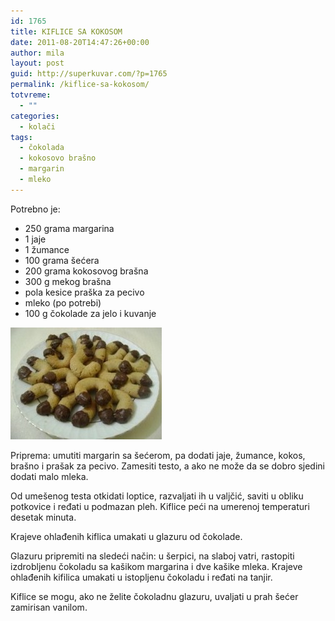 ```yaml
---
id: 1765
title: KIFLICE SA KOKOSOM
date: 2011-08-20T14:47:26+00:00
author: mila
layout: post
guid: http://superkuvar.com/?p=1765
permalink: /kiflice-sa-kokosom/
totvreme:
  - ""
categories:
  - kolači
tags:
  - čokolada
  - kokosovo brašno
  - margarin
  - mleko
---
```

Potrebno je:

  * 250 grama margarina
  * 1 jaje
  * 1 žumance
  * 100 grama šećera
  * 200 grama kokosovog brašna
  * 300 g mekog brašna
  * pola kesice praška za pecivo
  * mleko (po potrebi)
  * 100 g čokolade za jelo i kuvanje

<img class="alignnone size-medium wp-image-1767" title="kokos kiflice-potkovice" src="/wp-content/uploads/2011/08/kokos-kiflice-potkovice-e1313850862501.jpg" alt="" width="242" height="179" /> 

Priprema: umutiti margarin sa šećerom, pa dodati jaje, žumance, kokos, brašno i prašak za pecivo. Zamesiti testo, a ako ne može da se dobro sjedini dodati malo mleka.

Od umešenog testa otkidati loptice, razvaljati ih u valjčić, saviti u obliku potkovice i ređati u podmazan pleh. Kiflice peći na umerenoj temperaturi desetak minuta.

Krajeve ohlađenih kiflica umakati u glazuru od čokolade.

Glazuru pripremiti na sledeći način: u šerpici, na slaboj vatri, rastopiti izdrobljenu čokoladu sa kašikom margarina i dve kašike mleka. Krajeve ohlađenih kifilica umakati u istopljenu čokoladu i ređati na tanjir.

Kiflice se mogu, ako ne želite čokoladnu glazuru, uvaljati u prah šećer zamirisan vanilom.